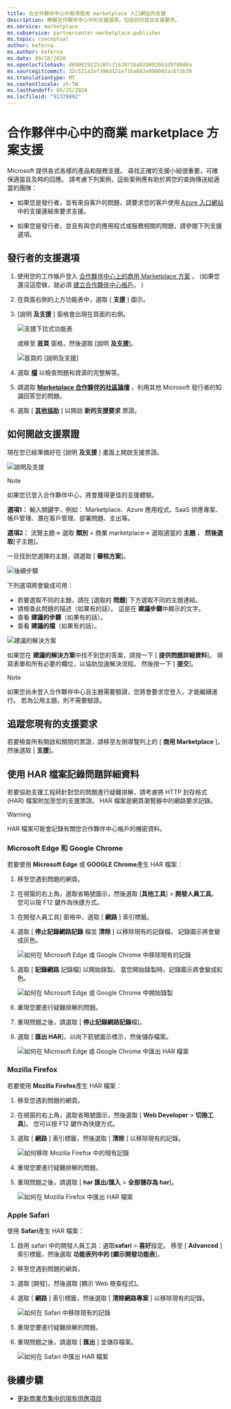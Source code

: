 ```yaml
---
title: 在合作夥伴中心中取得商用 marketplace 入口網站的支援
description: 瞭解合作夥伴中心中的支援選項，包括如何提出支援要求。
ms.service: marketplace
ms.subservice: partnercenter-marketplace-publisher
ms.topic: conceptual
author: keferna
ms.author: keferna
ms.date: 09/18/2020
ms.openlocfilehash: d69001922520fc7162071b4828492bb1d9f80d0a
ms.sourcegitcommit: 32c521a2ef396d121e71ba682e098092ac673b30
ms.translationtype: MT
ms.contentlocale: zh-TW
ms.lasthandoff: 09/25/2020
ms.locfileid: "91329892"
---
```

# <a name="support-for-the-commercial-marketplace-program-in-partner-center"></a>合作夥伴中心中的商業 marketplace 方案支援

Microsoft 提供各式各樣的產品和服務支援。 尋找正確的支援小組很重要，可確保適當且及時的回應。 請考慮下列案例，這些案例應有助於將您的查詢傳送給適當的團隊：

- 如果您是發行者，並有來自客戶的問題，請要求您的客戶使用 [Azure 入口網站](https://portal.azure.com/)中的支援連結來要求支援。

- 如果您是發行者，並且有與您的應用程式或服務相關的問題，請參閱下列支援選項。

## <a name="support-options-for-publishers"></a>發行者的支援選項

1. 使用您的工作帳戶登入 [合作夥伴中心上的商用 Marketplace 方案](https://partner.microsoft.com/dashboard/commercial-marketplace/overview) 。  (如果您還沒這麼做，就必須 [建立合作夥伴中心帳戶](./create-account.md)。 ) 

2. 在頁面右側的上方功能表中，選取 [ **支援** ] 圖示。
 
3. [說明 **及支援** ] 窗格會出現在頁面的右側。
 
   ![支援下拉式功能表](./media/support/commercial-marketplace-support-pane.png)

    或移至 **首頁** 窗格，然後選取 [說明 **及支援**]。

   ![首頁的 [說明及支援]](./media/support/homepage-help-support.png)

4. 選取 **[檔](../index.yml)** 以檢查問題和資源的完整解答。

5. 請選取 **[Marketplace 合作夥伴的社區論壇](https://www.microsoftpartnercommunity.com/t5/Azure-Marketplace-and-AppSource/bd-p/2222)** ，利用其他 Microsoft 發行者的知識回答您的問題。

6. 選取 [ **[其他協助](https://aka.ms/marketplacepublishersupport)** ] 以開啟 **新的支援要求** 票證。  

## <a name="how-to-open-a-support-ticket"></a>如何開啟支援票證

現在您已經準備好在 [說明 **及支援** ] 畫面上開啟支援票證。

![說明及支援](./media/support/help-and-support.png)

>[!Note]
>如果您已登入合作夥伴中心，將會獲得更佳的支援體驗。

**選項1：** 輸入關鍵字，例如： Marketplace、Azure 應用程式、SaaS 供應專案、帳戶管理、潛在客戶管理、部署問題、支出等。

**選項2：** 流覽主題-> 選取 **類別** = 商業 marketplace-> 選取適當的 **主題** ， **然後選取**[子主題]。

一旦找到您選擇的主題，請選取 [ **審核方案**]。

![後續步驟](./media/support/next-step.png)

下列選項將會變成可用：

* 若要選取不同的主題，請在 [選取的 **問題**] 下方選取不同的主題連結。
* 請檢查此問題的描述（如果有的話）。  這是在 **建議步驟**中顯示的文字。
* 查看 **建議的步驟**（如果有的話）。
* 查看 **建議的檔**（如果有的話）。

![建議的解決方案](./media/support/recommended-solutions.png)

如果您在 **建議的解決方案**中找不到您的答案，請按一下 [ **提供問題詳細資料**]。  填寫表單和所有必要的欄位，以協助加速解決流程。  然後按一下 [ **提交**]。

>[!Note]
>如果您尚未登入合作夥伴中心且主題需要驗證，您將會要求您登入，才能繼續進行。  若為公用主題，則不需要驗證。

## <a name="track-your-existing-support-requests"></a>追蹤您現有的支援要求

若要檢查所有開啟和關閉的票證，請移至左側導覽列上的 [ **商用 Marketplace** ]，然後選取 [ **支援**]。

## <a name="record-issue-details-with-a-har-file"></a>使用 HAR 檔案記錄問題詳細資料

若要協助支援工程師針對您的問題進行疑難排解，請考慮將 HTTP 封存格式 (HAR) 檔案附加至您的支援票證。 HAR 檔案是網頁瀏覽器中的網路要求記錄。

> [!WARNING]
> HAR 檔案可能會記錄有關您合作夥伴中心帳戶的機密資料。

### <a name="microsoft-edge-and-google-chrome"></a>Microsoft Edge 和 Google Chrome

若要使用 **Microsoft Edge** 或 **GOOGLE Chrome**產生 HAR 檔案：

1. 移至您遇到問題的網頁。
2. 在視窗的右上角，選取省略號圖示，然後選取 [**其他工具**]  >  **開發人員工具**。 您可以按 F12 鍵作為快捷方式。
3. 在開發人員工具] 窗格中，選取 [ **網路** ] 索引標籤。
4. 選取 [ **停止記錄網路記錄** 檔並 **清除** ] 以移除現有的記錄檔。 記錄圖示將會變成灰色。

    ![如何在 Microsoft Edge 或 Google Chrome 中移除現有的記錄](media/support/chromium-stop-clear-session.png)

5. 選取 [ **記錄網路** 記錄檔] 以開始錄製。 當您開始錄製時，記錄圖示將會變成紅色。
 
    ![如何在 Microsoft Edge 或 Google Chrome 中開始錄製](media/support/chromium-start-session.png)

6. 重現您要進行疑難排解的問題。
7. 重現問題之後，請選取 [ **停止記錄網路記錄**檔]。
8. 選取 [ **匯出 HAR**]，以向下箭號圖示標示，然後儲存檔案。

    ![如何在 Microsoft Edge 或 Google Chrome 中匯出 HAR 檔案](media/support/chromium-network-export-har.png)

### <a name="mozilla-firefox"></a>Mozilla Firefox

若要使用 **Mozilla Firefox**產生 HAR 檔案：

1. 移至您遇到問題的網頁。
1. 在視窗的右上角，選取省略號圖示，然後選取 [ **Web Developer**  >  **切換工具**]。 您可以按 F12 鍵作為快捷方式。
1. 選取 [ **網路** ] 索引標籤，然後選取 [ **清除** ] 以移除現有的記錄。
 
    ![如何移除 Mozilla Firefox 中的現有記錄](media/support/firefox-clear-session.png)
 
1. 重現您要進行疑難排解的問題。
1. 重現問題之後，請選取 [ **har 匯出/匯入**  >  **全部儲存為 har**]。
 
    ![如何在 Mozilla Firefox 中匯出 HAR 檔案](media/support/firefox-network-export-har.png)

### <a name="apple-safari"></a>Apple Safari

使用 **Safari**產生 HAR 檔案：

1. 啟用 safari 中的開發人員工具：選取**safari**  >  **喜好**設定。 移至 [ **Advanced** ] 索引標籤，然後選取 **功能表列中的 [顯示開發功能表**]。
1. 移至您遇到問題的網頁。
1. 選取 [開發]，然後選取 [顯示 Web 檢查程式]。
1. 選取 [ **網路** ] 索引標籤，然後選取 [ **清除網路專案** ] 以移除現有的記錄。
 
    ![如何在 Safari 中移除現有的記錄](media/support/safari-clear-session.png)
 
1. 重現您要進行疑難排解的問題。
1. 重現問題之後，請選取 [ **匯出** ] 並儲存檔案。
 
    ![如何在 Safari 中匯出 HAR 檔案](media/support/safari-network-export-har.png)

## <a name="next-steps"></a>後續步驟

- [更新商業市集中的現有供應項目](./update-existing-offer.md)
